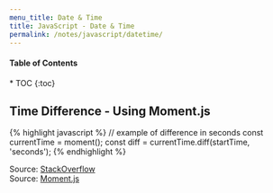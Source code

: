 ```yaml
---
menu_title: Date & Time
title: JavaScript - Date & Time
permalink: /notes/javascript/datetime/
---
```


<h4>Table of Contents</h4>
* TOC
{:toc}

## Time Difference - Using Moment.js

{% highlight javascript %}
// example of difference in seconds
const currentTime = moment();
const diff = currentTime.diff(startTime, 'seconds');
{% endhighlight %}

Source: [StackOverflow](https://stackoverflow.com/questions/1197928/how-to-add-30-minutes-to-a-javascript-date-object)<br />
Source: [Moment.js](http://momentjs.com/)
